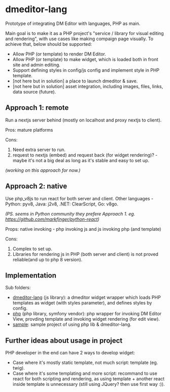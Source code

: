 # dmeditor-lang

Prototype of integrating DM Editor with languages, PHP as main.

Main goal is to make it as a PHP project's "service / library for visual editing and rendering", with use cases like making compaign page visually. To achieve that, below should be supported:

- Allow PHP (or template) to render DM Editor.
- Allow PHP (or template) to make widget, which is loaded both in front site and admin editing.
- Support defining styles in config/js config and implement style in PHP template.
- [not here but in solution] a place to launch dmeditor & save.
- [not here but in solution] asset integration, including images, files, links, data source (future).

## Approach 1: remote

Run a nextjs server behind (mostly on localhost and proxy nextjs to client).

Pros: mature platforms

Cons:

1. Need extra server to run.
2. request to nextjs (embed) and request back (for widget rendering)? - maybe it's not a big deal as long as it's stable and easy to set up.

_(working on this approach for now.)_

## Approach 2: native

Use php_v8js to run react for both server and client. Other languages - Python: pyv8, Java: j2v8, .NET: ClearScript, Go: v8go.

_(PS. seems in Python community they prefere Approach 1. eg. https://github.com/markfinger/python-react)_

Props: native invoking - php invoking js and js invoking php (and template)

Cons:

1. Complex to set up.
2. Libraries for rendering js in PHP (both server and client) is not proved reliable(and up to php 8 version).

## Implementation

Sub folders:

- [dmeditor-lang](./dmeditor-lang) (js library): a dmeditor widget wrapper which loads PHP templates as widget (with styles parameter), and defines styles by config.
- [php](./php) (php library, symfony vendor): php wrapper for invoking DM Editor View, provding template and invoking widget rendering (for edit view).
- [sample](./sample): sample project of using php lib & dmeditor-lang.

## Further ideas about usage in project

PHP developer in the end can have 2 ways to develop widget:

- Case where it's mostly static template, not much script: template (eg. twig).
- Case where it's some templating and more script: recommand to use react for both scripting and rendering, as using template + another react inside template is unnecessary (still using JQuery? then use first way :)).
